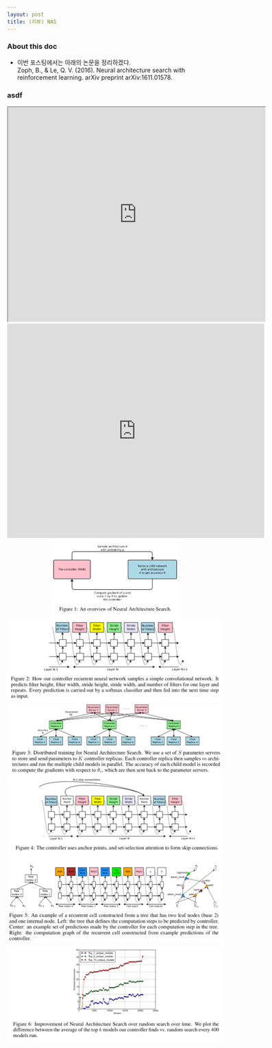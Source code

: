 ```yaml
---
layout: post 
title: (리뷰) NAS
--- 
```


### About this doc 

- 이번 포스팅에서는 아래의 논문을 정리하겠다. <br/>
Zoph, B., & Le, Q. V. (2016). Neural architecture search with reinforcement learning. arXiv preprint arXiv:1611.01578.


### asdf
<iframe src="https://github.com/miruetoto/miruetoto.github.io/blob/master/img/EPT/BeatFig1.pdf" style="width:600px; height:500px;"></iframe>
<embed src="https://github.com/miruetoto/miruetoto.github.io/blob/master/img/EPT/BeatFig1.pdf" width="600px" height="500px" />

<center><img src="https://github.com/miruetoto/miruetoto.github.io/blob/master/img/NAS/nas_fig1.png?raw=true" width="60%" height="60%"></center>
<img src="https://github.com/miruetoto/miruetoto.github.io/blob/master/img/NAS/nas_fig2.png?raw=true">
<img src="https://github.com/miruetoto/miruetoto.github.io/blob/master/img/NAS/nas_fig3.png?raw=true">
<img src="https://github.com/miruetoto/miruetoto.github.io/blob/master/img/NAS/nas_fig4.png?raw=true">
<img src="https://github.com/miruetoto/miruetoto.github.io/blob/master/img/NAS/nas_fig5.png?raw=true">
<img src="https://github.com/miruetoto/miruetoto.github.io/blob/master/img/NAS/nas_fig6.png?raw=true">
